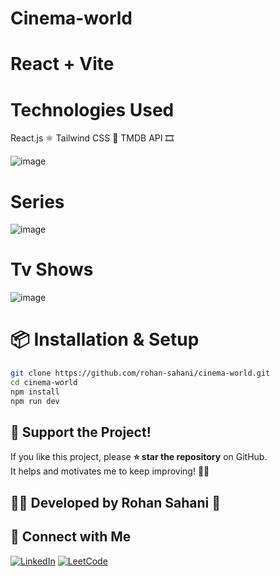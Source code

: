 # Cinema-world

# React + Vite

# Technologies Used
React.js ⚛️
Tailwind CSS 🎨
TMDB API 🎞️

![image](https://github.com/user-attachments/assets/f5426df0-31c2-44a2-8636-caa3b0188fd9)

# Series 
![image](https://github.com/user-attachments/assets/0a6b1365-4265-4b2b-893b-a9e495196817)
# Tv Shows
![image](https://github.com/user-attachments/assets/97287b29-27c0-4e58-93d7-2249f270b8d9)


# 📦 Installation & Setup 
```bash
git clone https://github.com/rohan-sahani/cinema-world.git
cd cinema-world
npm install
npm run dev
```
## 🌟 Support the Project!  
If you like this project, please **⭐ star the repository** on GitHub.  
It helps and motivates me to keep improving! 🚀✨  

## 👨‍💻 Developed by Rohan Sahani 🎉
## 📲 Connect with Me  
[![LinkedIn](https://img.shields.io/badge/LinkedIn-0A66C2?style=for-the-badge&logo=linkedin&logoColor=white)](https://www.linkedin.com/in/rohan-sahani-09-/) 
[![LeetCode](https://img.shields.io/badge/LeetCode-FFA116?style=for-the-badge&logo=leetcode&logoColor=black)](https://leetcode.com/sahanirohan313/)


